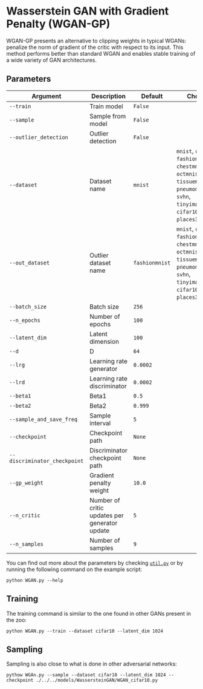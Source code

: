 # Wasserstein GAN with Gradient Penalty (WGAN-GP)

WGAN-GP presents an alternative to clipping weights in typical WGANs: penalize the norm of gradient of the critic with respect to its input. This method performs better than standard WGAN and enables stable training of a wide variety of GAN architectures.

## Parameters

| Argument                  | Description                            | Default  | Choices                                                                 |
|---------------------------|----------------------------------------|----------|-------------------------------------------------------------------------|
| `--train`                 | Train model                            | `False`  |                                                                         |
| `--sample`                | Sample from model                      | `False`  |                                                                         |
| `--outlier_detection`     | Outlier detection                      | `False`  |                                                                         |
| `--dataset`               | Dataset name                           | `mnist`  | `mnist`, `cifar10`, `fashionmnist`, `chestmnist`, `octmnist`, `tissuemnist`, `pneumoniamnist`, `svhn`, `tinyimagenet`, `cifar100`, `places365`, `dtd` |
| `--out_dataset`           | Outlier dataset name                   | `fashionmnist` | `mnist`, `cifar10`, `fashionmnist`, `chestmnist`, `octmnist`, `tissuemnist`, `pneumoniamnist`, `svhn`, `tinyimagenet`, `cifar100`, `places365`, `dtd` |
| `--batch_size`            | Batch size                             | `256`    |                                                                         |
| `--n_epochs`              | Number of epochs                       | `100`    |                                                                         |
| `--latent_dim`            | Latent dimension                       | `100`    |                                                                         |
| `--d`                     | D                                      | `64`     |                                                                         |
| `--lrg`                   | Learning rate generator                | `0.0002` |                                                                         |
| `--lrd`                   | Learning rate discriminator            | `0.0002` |                                                                         |
| `--beta1`                 | Beta1                                  | `0.5`    |                                                                         |
| `--beta2`                 | Beta2                                  | `0.999`  |                                                                         |
| `--sample_and_save_freq`  | Sample interval                        | `5`      |                                                                         |
| `--checkpoint`            | Checkpoint path                        | `None`   |                                                                         |
| `--discriminator_checkpoint` | Discriminator checkpoint path        | `None`   |                                                                         |
| `--gp_weight`             | Gradient penalty weight                | `10.0`   |                                                                         |
| `--n_critic`              | Number of critic updates per generator update | `5`  |                                                                         |
| `--n_samples`             | Number of samples                      | `9`      |                                                                         |

You can find out more about the parameters by checking [`util.py`](./../src/generativezoo/utils/util.py) or by running the following command on the example script:

    python WGAN.py --help

## Training

The training command is similar to the one found in other GANs present in the zoo:

    python WGAN.py --train --dataset cifar10 --latent_dim 1024

## Sampling

Sampling is also close to what is done in other adversarial networks:

    pythow WGAn.py --sample --dataset cifar10 --latent_dim 1024 --checkpoint ./../../models/WassersteinGAN/WGAN_cifar10.py

